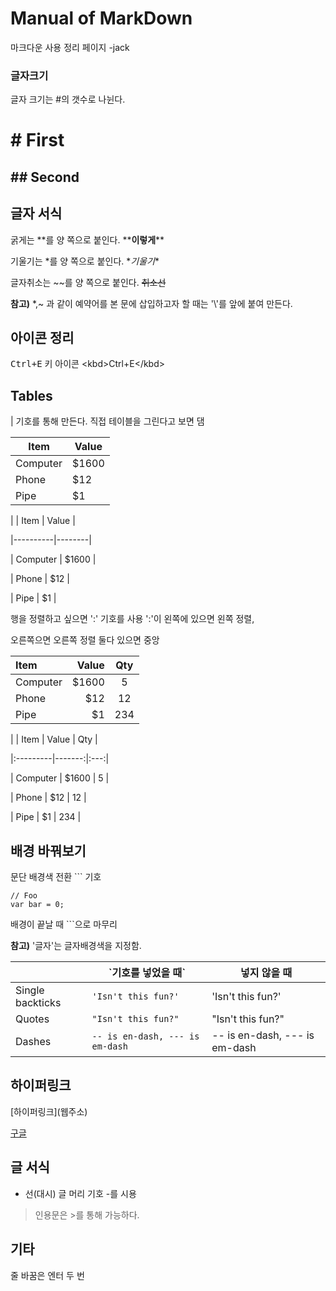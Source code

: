 Manual of MarkDown
==================

마크다운 사용 정리 페이지 -jack

### 글자크기

글자 크기는 #의 갯수로 나뉜다.

\# First
========

\#\# Second
-----------

글자 서식
---------

굵게는 \*\*를 양 쪽으로 붙인다. \*\***이렇게**\*\*

기울기는 \*를 양 쪽으로 붙인다. \**기울기*\*

글자취소는 ~~를 양 쪽으로 붙인다. ~~취소선~~

**참고)** \*,~ 과 같이 예약어를 본 문에 삽입하고자 할 때는 '\\'를 앞에 붙여 만든다.

아이콘 정리
-----------

<kbd>Ctrl+E</kbd> 키 아이콘 \<kbd>Ctrl+E\</kbd>

Tables
------

| 기호를 통해 만든다. 직접 테이블을 그린다고 보면 댐

| Item     | Value |
|----------|-------|
| Computer | $1600 |
| Phone    | $12   |
| Pipe     | $1    |

| | Item | Value |

|----------|--------|

| Computer | \$1600 |

| Phone | \$12 |

| Pipe | \$1 |

행을 정렬하고 싶으면 ':' 기호를 사용 ':'이 왼쪽에 있으면 왼쪽 정렬,

오른쪽으면 오른쪽 정렬 둘다 있으면 중앙

| Item     | Value | Qty |
|:---------|------:|:---:|
| Computer | $1600 |  5  |
| Phone    |   $12 | 12  |
| Pipe     |    $1 | 234 |

| | Item | Value | Qty |

|:---------|-------:|:---:|

| Computer | \$1600 | 5 |

| Phone | \$12 | 12 |

| Pipe | \$1 | 234 |

배경 바꿔보기
-------------

문단 배경색 전환 \`\`` 기호

```
// Foo
var bar = 0;
```

배경이 끝날 때 \`\``으로 마무리

**참고)** \'글자'는 글자배경색을 지정함.

|                  | \`기호를 넣었을 때\`            | 넣지 않을 때                  |
|------------------|---------------------------------|-------------------------------|
| Single backticks | `'Isn't this fun?'`             | 'Isn't this fun?'             |
| Quotes           | `"Isn't this fun?"`             | "Isn't this fun?"             |
| Dashes           | `-- is en-dash, --- is em-dash` | -- is en-dash, --- is em-dash |

하이퍼링크
----------

[하이퍼링크]\(웹주소)

[구글](www.google.com)

글 서식
-------

-	선(대시) 글 머리 기호 \-를 시용

> 인용문은 \>를 통해 가능하다.

기타
----

줄 바꿈은 엔터 두 번
